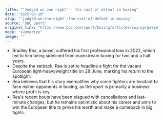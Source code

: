```yaml
---
title: "'Judged on one night' - the cost of defeat in boxing"
date: "2025-06-19"
slug: "'judged-on-one-night'-the-cost-of-defeat-in-boxing"
source: "BBC Sport"
original_link: "https://www.bbc.com/sport/boxing/articles/cwynzprpe9yo"
mode: "summarize"
image: ""
---
```


- Bradley Rea, a boxer, suffered his first professional loss in 2022, which led to him being sidelined from mainstream boxing for two and a half years.
- Despite the setback, Rea is set to headline a fight for the vacant European light-heavyweight title on 28 June, marking his return to the spotlight.
- Rea believes that his story exemplifies why some fighters are hesitant to face riskier opponents in boxing, as the sport is primarily a business where profit is key.
- Rea's recent bouts have been plagued with cancellations and last-minute changes, but he remains optimistic about his career and aims to win the European title to prove his worth and make a comeback in big fights.
